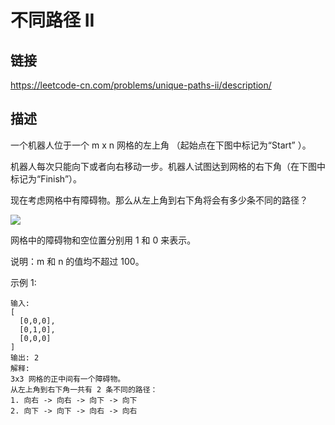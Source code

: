 # 不同路径 II

## 链接
https://leetcode-cn.com/problems/unique-paths-ii/description/

## 描述
一个机器人位于一个 m x n 网格的左上角 （起始点在下图中标记为“Start” ）。  

机器人每次只能向下或者向右移动一步。机器人试图达到网格的右下角（在下图中标记为“Finish”）。  

现在考虑网格中有障碍物。那么从左上角到右下角将会有多少条不同的路径？  

![](https://leetcode-cn.com/static/images/problemset/robot_maze.png) 

网格中的障碍物和空位置分别用 1 和 0 来表示。  

说明：m 和 n 的值均不超过 100。  

示例 1:
```text
输入:
[
  [0,0,0],
  [0,1,0],
  [0,0,0]
]
输出: 2
解释:
3x3 网格的正中间有一个障碍物。
从左上角到右下角一共有 2 条不同的路径：
1. 向右 -> 向右 -> 向下 -> 向下
2. 向下 -> 向下 -> 向右 -> 向右
```

